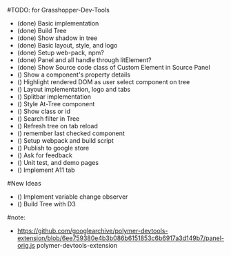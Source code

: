 #TODO: for Grasshopper-Dev-Tools

- (done) Basic implementation
- (done) Build Tree
- (done) Show shadow in tree
- (done) Basic layout, style, and logo
- (done) Setup web-pack, npm?
- (done) Panel and all handle through litElement?
- (done) Show Source code class of Custom Element in Source Panel
- () Show a  component's property details
- () Highlight rendered DOM as user select component on tree
- () Layout implementation, logo and tabs
- () Splitbar implementation
- () Style At-Tree component
- () Show class or id
- () Search filter in Tree
- () Refresh tree on tab reload
- () remember last checked component
- () Setup webpack and build script
- () Publish to google store
- () Ask for feedback
- () Unit test, and demo pages
- () Implement A11 tab


#New Ideas
- () Implement variable change observer
- () Build Tree with D3


#note:
- https://github.com/googlearchive/polymer-devtools-extension/blob/6ee759380e4b3b086b6151853c6b6917a3d149b7/panel-orig.js
polymer-devtools-extension
